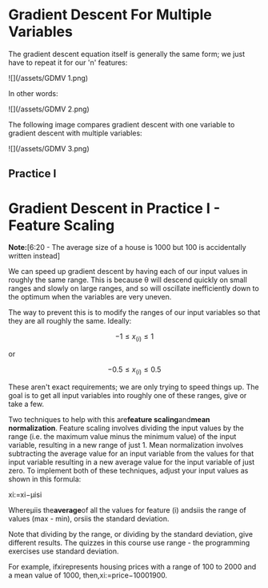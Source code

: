 # Gradient Descent For Multiple Variables

The gradient descent equation itself is generally the same form; we just have to repeat it for our 'n' features:

![](/assets/GDMV 1.png)

In other words:

![](/assets/GDMV 2.png)

The following image compares gradient descent with one variable to gradient descent with multiple variables:

![](/assets/GDMV 3.png)

## 

## Practice I

# Gradient Descent in Practice I - Feature Scaling

**Note:**\[6:20 - The average size of a house is 1000 but 100 is accidentally written instead\]

We can speed up gradient descent by having each of our input values in roughly the same range. This is because θ will descend quickly on small ranges and slowly on large ranges, and so will oscillate inefficiently down to the optimum when the variables are very uneven.

The way to prevent this is to modify the ranges of our input variables so that they are all roughly the same. Ideally:

$$ −1 \leqslant x_{(i)} \leqslant 1 $$

or

$$ −0.5 \leqslant x_{(i)} \leqslant 0.5$$

These aren't exact requirements; we are only trying to speed things up. The goal is to get all input variables into roughly one of these ranges, give or take a few.

Two techniques to help with this are**feature scaling**and**mean normalization**. Feature scaling involves dividing the input values by the range \(i.e. the maximum value minus the minimum value\) of the input variable, resulting in a new range of just 1. Mean normalization involves subtracting the average value for an input variable from the values for that input variable resulting in a new average value for the input variable of just zero. To implement both of these techniques, adjust your input values as shown in this formula:

xi:=xi−μisi

Whereμiis the**average**of all the values for feature \(i\) andsiis the range of values \(max - min\), orsiis the standard deviation.

Note that dividing by the range, or dividing by the standard deviation, give different results. The quizzes in this course use range - the programming exercises use standard deviation.

For example, ifxirepresents housing prices with a range of 100 to 2000 and a mean value of 1000, then,xi:=price−10001900.





